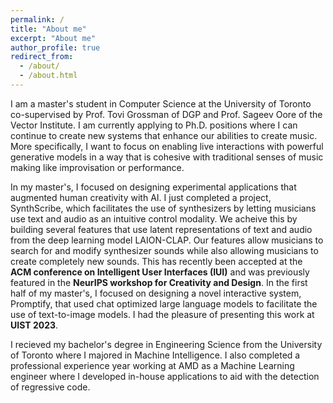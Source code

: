 ```yaml
---
permalink: /
title: "About me"
excerpt: "About me"
author_profile: true
redirect_from: 
  - /about/
  - /about.html
---
```



I am a master's student in Computer Science at the University of Toronto co-supervised by Prof. Tovi Grossman of DGP and Prof. Sageev Oore of the Vector Institute. I am currently applying to Ph.D. positions where I can continue to create new systems that enhance our abilities to create music. More specifically, I want to focus on enabling live interactions with powerful generative models in a way that is cohesive with traditional senses of music making like improvisation or performance.

In my master's, I focused on designing experimental applications that augmented human creativity with AI. I just completed a project, SynthScribe, which facilitates the use of synthesizers by letting musicians use text and audio as an intuitive control modality. We acheive this by building several features that use latent representations of text and audio from the deep learning model LAION-CLAP. Our features allow musicians to search for and modify synthesizer sounds while also allowing musicians to create completely new sounds. This has recently been accepted at the __ACM conference on Intelligent User Interfaces (IUI)__ and was previously featured in the __NeurIPS workshop for Creativity and Design__. In the first half of my master's, I focused on designing a novel interactive system, Promptify, that used chat optimized large language models to facilitate the use of text-to-image models. I had the pleasure of presenting this work at __UIST 2023__.

I recieved my bachelor's degree in Engineering Science from the University of Toronto where I majored in Machine Intelligence. I also completed a professional experience year working at AMD as a Machine Learning engineer where I developed in-house applications to aid with the detection of regressive code. 
